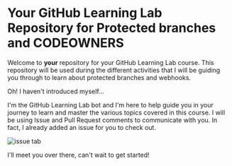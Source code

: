 # Your GitHub Learning Lab Repository for Protected branches and CODEOWNERS

Welcome to **your** repository for your GitHub Learning Lab course. This repository will be used during the different activities that I will be guiding you through to learn about protected branches and webhooks.

Oh! I haven't introduced myself...

I'm the GitHub Learning Lab bot and I'm here to help guide you in your journey to learn and master the various topics covered in this course. I will be using Issue and Pull Request comments to communicate with you. In fact, I already added an issue for you to check out.

![issue tab](https://lab.github.com/public/images/issue_tab.png)

I'll meet you over there, can't wait to get started!
